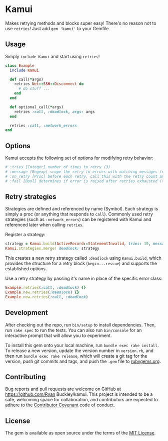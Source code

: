# Kamui

Makes retrying methods and blocks super easy! There's no reason not to use `retries`! Just add `gem 'kamui'` to your Gemfile

## Usage

Simply `include Kamui` and start using `retries`!

```ruby
class Example
  include Kamui

  def call(*args)
    retries Net::SSH::Disconnect do
      # do stuff ...
    end
  end

  def optional_call(*args)
    retries :call, :deadlock, args: args
  end

  retries :call, :network_errors
end
```

## Options

Kamui accepts the following set of options for modifying retry behavior:

```ruby
# :tries [Integer] number of times to retry (3)
# :message [Regexp] scope the retry to errors with matching messages (nil)
# :on_retry [Proc] before each retry, call this with the retry count and error, e.g. sleep 2*n (nil)
# :fail [Bool] determines if error is raised after retries exhausted (true)
```

## Retry strategies

Strategies are defined and referenced by name (Symbol). Each strategy is simply a proc (or anything that responds to `call`). Commonly used retry strategies (such as `:network_errors`) can be registered with Kamui and referenced later when calling `retries`.

Register a strategy:

```ruby
strategy = Kamui.build(ActiveRecord::StatementInvalid, tries: 10, message: /Deadlock/, on_retry: proc { |n| sleep 1 * n })
Kamui.strategies.merge! deadlock: strategy
```

This creates a new retry strategy called `:deadlock` using `Kamui.build`, which provides the structure for a retry block (`begin...rescue`) and supports the established options.

Use a retry strategy by passing it's name in place of the specific error class:

```ruby
Example.retries(:call, :deadlock) {}
Example.new.retries(:deadlock) {}
Example.new.retries(:call, :deadlock)
```

## Development

After checking out the repo, run `bin/setup` to install dependencies. Then, run `rake spec` to run the tests. You can also run `bin/console` for an interactive prompt that will allow you to experiment.

To install this gem onto your local machine, run `bundle exec rake install`. To release a new version, update the version number in `version.rb`, and then run `bundle exec rake release`, which will create a git tag for the version, push git commits and tags, and push the `.gem` file to [rubygems.org](https://rubygems.org).

## Contributing

Bug reports and pull requests are welcome on GitHub at https://github.com/Ryan Buckley/kamui. This project is intended to be a safe, welcoming space for collaboration, and contributors are expected to adhere to the [Contributor Covenant](http://contributor-covenant.org) code of conduct.


## License

The gem is available as open source under the terms of the [MIT License](http://opensource.org/licenses/MIT).


